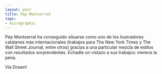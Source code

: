 ```yaml
---
layout: post
title: Pep Montserrat
tags:
- micrographic
---
```

Pep Montserrat ha conseguido situarse como uno de los ilustradores catalanes más internacionales (trabajos para The New York Times y The Wall Street Journal, entre otros) gracias a una particular mezcla de estilos con resultados sorprendentes. Echadle un vistazo a sus trabajos: merece la pena.

Vía Drawn!
